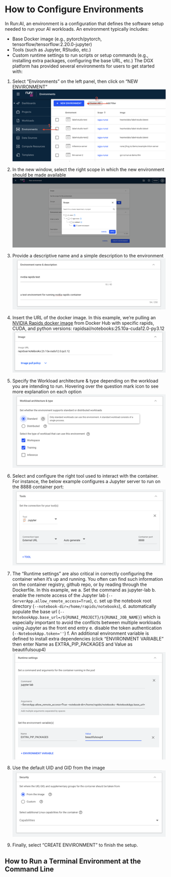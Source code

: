# How to Configure Environments
In Run:AI, an environment is a configuration that defines the software setup needed to run your AI workloads. An environment typically includes:

- Base Docker image (e.g., pytorch/pytorch, tensorflow/tensorflow:2.20.0-jupyter)
- Tools (such as Jupyter, RStudio, etc.)
- Custom runtime settings to run scripts or setup commands (e.g., installing extra packages, configuring the base URL, etc.)
The DGX platform has provided several environments for users to get started with:

1. Select “Environments” on the left panel, then click on “NEW ENVIRONMENT”
![](../fig/environment_new_env.png)

2. In the new window, select the right scope in which the new environment should be made available
![](../fig/environment_scope.png)

3. Provide a descriptive name and a simple description to the environment
![](../fig/environment_name.png)

4. Insert the URL of the docker image. In this example, we’re pulling an [NVIDIA Rapids docker image](https://hub.docker.com/r/rapidsai/notebooks) from Docker Hub with specific rapids, CUDA, and python versions: rapidsai/notebooks:25.10a-cuda12.0-py3.12
![](../fig/environment_image.png)

5. Specify the Workload architecture & type depending on the workload you are intending to run. Hovering over the question mark icon to see more explanation on each option
![](../fig/environment_archetechture.png)

6. Select and configure the right tool used to interact with the container. For instance, the below example configures a Jupyter server to run on the
8888 container port:
![](../fig/environment_tools.png)

7. The “Runtime settings” are also critical in correctly configuring the container when it’s up and running. You often can find such information on the container registry, github repo, or by reading through the Dockerfile. In this example, we
    a. Set the command as jupyter-lab
    b. enable the remote access of the Jupyter lab (`--ServerApp.allow_remote_access=True`),
    c. set up the notebook root directory (`--notebook-dir=/home/rapids/notebooks`),
    d. automatically populate the base url (`--NotebookApp.base_url=/${RUNAI_PROJECT}/${RUNAI_JOB_NAME}`) which is especially important to avoid the conflicts between multiple workloads using Jupyter as the front end entry
    e. disable the token authentication (`--NotebookApp.token=''`)
    f. An additional environment variable is defined to install extra dependencies (click “ENVIRONMENT VARIABLE” then enter Name as EXTRA_PIP_PACKAGES and Value as beautifulsoup4)
![](../fig/environment_runtime.png)

8. Use the default UID and GID from the image
![](../fig/environment_security.png)

9. Finally, select “CREATE ENVIRONMENT” to finish the setup.

## How to Run a Terminal Environment at the Command Line

